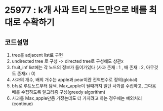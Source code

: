 # 25977 : k개 사과 트리 노드만으로 배를 최대로 수확하기

## 코드설명 

1. tree를 adjacent list로 구현
2. undirected tree 로 구성 -> directed tree로 구성해도 상관x
3. fruit_inf list에는 각 노드의 정보가 들어가있다 (사과 존재 : 1 , 배 존재 : 2, 아무것도 존재x : 0)
4. 사과의 개수, 배의 개수는 apple과 pear이란 전역변수로 정의(global)
5. bfs로 루트노드부터 탐색. Max_apple이 될때까지 일단 사과를 수집하고, 그다음 배를 수집하도록 알고리즘 구성(greedy algorithm)
6. 사과를 Max_apple만큼 가졌는데도 더 가지려고 하는 경우에는 예외처리(continue)
